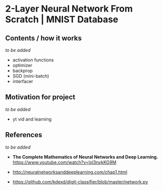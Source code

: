 #  2-Layer Neural Network From Scratch  | MNIST Database 

## Contents / how it works
_to be added_
- activation functions
- optimizer
- backprop
- SGD (mini-batch)
- interfacer


## Motivation for project
_to be added_
- yt vid and learning

  
## References
_to be added_

- **The Complete Mathematics of Neural Networks and Deep Learning.** https://www.youtube.com/watch?v=Ixl3nykKG9M 

- http://neuralnetworksanddeeplearning.com/chap1.html
- https://github.com/kdexd/digit-classifier/blob/master/network.py

